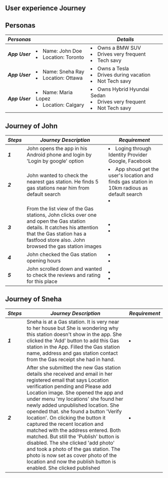 

## User experience Journey

## Personas
|  ***Personas*** |   | ***Details*** | 
|---|---|---|
| ***App User***  |   <li> Name: John Doe</li>  <li> Location: Toronto </li> | <li> Owns a BMW SUV </li>  <li>  Drives very frequent</li> <li> Tech savy </li>|
| ***App User***  |   <li> Name: Sneha Ray</li>  <li> Location: Ottawa </li> | <li> Owns a Tesla </li>  <li>  Drives during vacation</li> <li> Not Tech savy </li>|
| ***App User***  |   <li> Name: Maria Lopez</li>  <li> Location: Calgary </li> | <li> Owns Hybrid Hyundai Sedan </li>  <li>  Drives very frequent</li> <li> Not Tech savy </li>|


## Journey of John
|  ***Steps*** |  ***Journey Description*** | ***Requirement*** | 
|---|---|---|
| ***1*** |  John opens the app in his Android phone and login by 'Login by google' option | <li>Loging through Identity Provider Google, Facebook</li> | 
| ***2***  | John wanted to check the nearest gas station. He finds 5 gas stations near him from default search | <li> App shoud get the user's location and finds gas station in 10km radious as default search </li> <li>  </li> |
| ***3***  | From the list view of the Gas stations, John clicks over one and open the Gas station details. It catches his attention that the Gas station has a fastfood store also. John browsed the gas station images  | <li>  </li>  <li>  </li>|
| ***4***  |  John checked the Gas station opening hours | <li>  </li>  <li>  </li>|
| ***5***  |  John scrolled down and wanted to check the reviews and rating for this place  | <li> </li>  <li>  </li>|


## Journey of Sneha
|  ***Steps*** |  ***Journey Description*** | ***Requirement*** | 
|---|---|---|
| ***1*** | Sneha is at a Gas station. It is very near to her house but She is wondering why this station doesn't show in the app. She clicked the 'Add' button to add this Gas station in the App. Filled the Gas station name, address and gas station contact from the Gas receipt she had in hand.| <li> </li> | 
| ***2***  | After she submitted the new Gas station details she received and email in her registered email that says Location verification pending and Please add Location image. She opened the app and under menu 'my locations' she found her newly added unpublished location. She opended that. she found a button 'Verify location'. On clicking the button it captured the recent location and matched with the address entered. Both matched. But still the 'Publish' button is disabled. The she clicked 'add photo' and took a photo of the gas station. The photo is now set as cover photo of the location and now the publish button is enabled. She clicked published | <li> </li> | 
